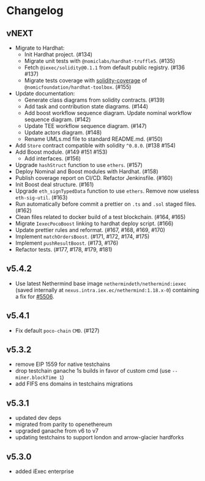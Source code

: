 # Changelog

## vNEXT
- Migrate to Hardhat:
    - Init Hardhat project. (#134)
    - Migrate unit tests with `@nomiclabs/hardhat-truffle5`. (#135)
    - Fetch `@iexec/solidity@0.1.1` from default public registry. (#136 #137)
    - Migrate tests coverage with [solidity-coverage](https://github.com/sc-forks/solidity-coverage) of `@nomicfoundation/hardhat-toolbox`. (#155)
- Update documentation:
    - Generate class diagrams from solidity contracts. (#139)
    - Add task and contribution state diagrams. (#144)
    - Add boost workflow sequence diagram. Update nominal workflow sequence diagram. (#142)
    - Update TEE workflow sequence diagram. (#147)
    - Update actors diagram. (#148)
    - Rename UMLs.md file to standard README.md. (#150)
- Add `Store` contract compatible with solidity `^0.8.0`. (#138 #154)
- Add Boost module. (#149 #151 #153)
    - Add interfaces. (#156)   
- Upgrade `hashStruct` function to use `ethers`. (#157)
- Deploy Nominal and Boost modules with Hardhat. (#158)
- Publish coverage report on CI/CD. Refactor Jenkinsfile. (#160)
- Init Boost deal structure. (#161)
- Upgrade `eth_signTypedData` function to use `ethers`. Remove now useless `eth-sig-util`. (#163)
- Run automatically before commit a prettier on `.ts` and `.sol` staged files. (#162)
- Clean files related to docker build of a test blockchain. (#164, #165)
- Migrate `IexecPocoBoost` linking to hardhat deploy script. (#166)
- Update prettier rules and reformat. (#167, #168, #169, #170)
- Implement `matchOrdersBoost`. (#171, #172, #174, #175)
- Implement `pushResultBoost`. (#173, #176)
- Refactor tests. (#177, #178, #179, #181)

## v5.4.2
- Use latest Nethermind base image `nethermindeth/nethermind:iexec`
(saved internally at `nexus.intra.iex.ec/nethermind:1.18.x-0`)
containing a fix for [#5506](https://github.com/NethermindEth/nethermind/issues/5506).

## v5.4.1

- Fix default `poco-chain` `CMD`. (#127)

## v5.3.2

- remove EIP 1559 for native testchains
- drop testchain ganache 1s builds in favor of custom cmd (use `--miner.blockTime 1`)
- add FIFS ens domains in testchains migrations

## v5.3.1

- updated dev deps
- migrated from parity to openethereum
- upgraded ganache from v6 to v7
- updating testchains to support london and arrow-glacier hardforks

## v5.3.0

- added iExec enterprise

